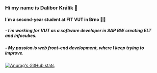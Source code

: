 ### Hi my name is Dalibor Králik 👋
#### I´m a second-year student at FIT VUT in Brno 👩‍💻

##### - I´m working for VUT as a software developer in SAP BW creating ELT and infocubes.
##### - My passion is web front-end development, where I keep trying to improve.


  
    

[![Anurag's GitHub stats](https://github-readme-stats.vercel.app/api?username=MrDalo&show_icons=true&theme=tokyonight)](https://github.com/anuraghazra/github-readme-stats)
<!--
**MrDalo/MrDalo** is a ✨ _special_ ✨ repository because its `README.md` (this file) appears on your GitHub profile.

Here are some ideas to get you started:

- 🔭 I’m currently working on ...
- 🌱 I’m currently learning ...
- 👯 I’m looking to collaborate on ...
- 🤔 I’m looking for help with ...
- 💬 Ask me about ...
- 📫 How to reach me: ...
- 😄 Pronouns: ...
- ⚡ Fun fact: ...
-->
